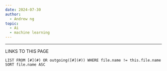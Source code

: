 ```yaml
---
date: 2024-07-30
author:
  - Andrew ng
topic:
  - Ai
  - machine learning
---
```



----
LINKS TO THIS PAGE 
```dataview
LIST FROM [#](#) OR outgoing([#](#)) WHERE file.name != this.file.name SORT file.name ASC
```

